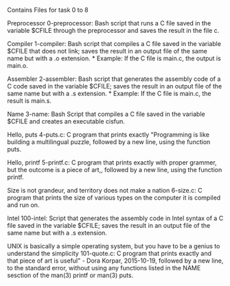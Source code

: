 Contains Files for task 0 to 8

Preprocessor 0-preprocessor: Bash script that runs a C file saved in the variable $CFILE through the preprocessor and saves the result in the file c.

Compiler 1-compiler: Bash script that compiles a C file saved in the variable $CFILE that does not link; saves the result in an output file of the same name but with a .o extension. * Example: If the C file is main.c, the output is main.o.

Assembler 2-assembler: Bash script that generates the assembly code of a C code saved in the variable $CFILE; saves the result in an output file of the same name but with a .s extension. * Example: If the C file is main.c, the result is main.s.

Name 3-name: Bash Script that compiles a C file saved in the variable $CFILE and creates an executable cisfun.

Hello, puts 4-puts.c: C program that prints exactly "Programming is like building a multilingual puzzle, followed by a new line, using the function puts.

Hello, printf 5-printf.c: C program that prints exactly with proper grammer, but the outcome is a piece of art,, followed by a new line, using the function printf.

Size is not grandeur, and territory does not make a nation 6-size.c: C program that prints the size of various types on the computer it is compiled and run on.

Intel 100-intel: Script that generates the assembly code in Intel syntax of a C file saved in the variable $CFILE; saves the result in an output file of the same name but with a .s extension.

UNIX is basically a simple operating system, but you have to be a genius to understand the simplicity 101-quote.c: C program that prints exactly and that piece of art is useful" - Dora Korpar, 2015-10-19, followed by a new line, to the standard error, without using any functions listed in the NAME sesction of the man(3) printf or man(3) puts.

